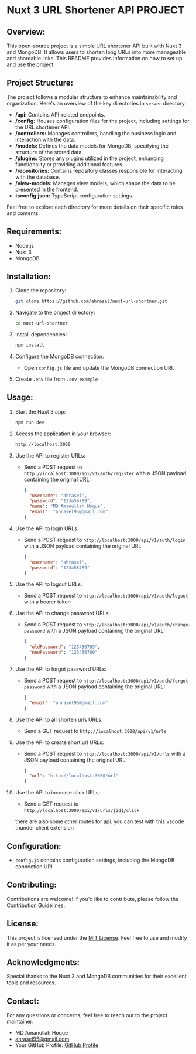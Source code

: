 # Nuxt 3 URL Shortener API PROJECT

## Overview:

This open-source project is a simple URL shortener API built with Nuxt 3 and MongoDB. It allows users to shorten long URLs into more manageable and shareable links. This README provides information on how to set up and use the project.

## Project Structure:

The project follows a modular structure to enhance maintainability and organization. Here's an overview of the key directories in `server` directory:

- **/api:** Contains API-related endpoints.
- **/config:** Houses configuration files for the project, including settings for the URL shortener API.
- **/controllers:** Manages controllers, handling the business logic and interaction with the data.
- **/models:** Defines the data models for MongoDB, specifying the structure of the stored data.
- **/plugins:** Stores any plugins utilized in the project, enhancing functionality or providing additional features.
- **/repositories:** Contains repository classes responsible for interacting with the database.
- **/view-models:** Manages view models, which shape the data to be presented in the frontend.
- **tsconfig.json:** TypeScript configuration settings.

Feel free to explore each directory for more details on their specific roles and contents.

## Requirements:

- Node.js
- Nuxt 3
- MongoDB

## Installation:

1. Clone the repository:

   ```bash
   git clone https://github.com/ahrasel/nuxt-url-shortner.git
   ```

2. Navigate to the project directory:

   ```bash
   cd nuxt-url-shortner
   ```

3. Install dependencies:

   ```bash
   npm install
   ```

4. Configure the MongoDB connection:

   - Open `config.js` file and update the MongoDB connection URI.

5. Create `.env` file from `.env.example`

## Usage:

1. Start the Nuxt 3 app:

   ```bash
   npm run dev
   ```

2. Access the application in your browser:

   ```bash
   http://localhost:3000
   ```

3. Use the API to register URLs:

   - Send a POST request to `http://localhost:3000/api/v1/auth/register` with a JSON payload containing the original URL:

     ```json
     {
       "username": "ahrasel",
       "password": "123456789",
       "name": "MD Amanullah Hoque",
       "email": "ahrasel95@gmail.com"
     }
     ```

4. Use the API to login URLs:

   - Send a POST request to `http://localhost:3000/api/v1/auth/login` with a JSON payload containing the original URL:

     ```json
     {
       "username": "ahrasel",
       "password": "123456789"
     }
     ```

5. Use the API to logout URLs:

   - Send a POST request to `http://localhost:3000/api/v1/auth/logout` with a bearer token

6. Use the API to change password URLs:

   - Send a POST request to `http://localhost:3000/api/v1/auth/change-password` with a JSON payload containing the original URL:

     ```json
     {
       "oldPassword": "123456789",
       "newPassword": "123456789"
     }
     ```

7. Use the API to forgot password URLs:

   - Send a POST request to `http://localhost:3000/api/v1/auth/forgot-password` with a JSON payload containing the original URL:

     ```json
     {
       "email": "ahrasel95@gmail.com"
     }
     ```

8. Use the API to all shorten urls URLs:

   - Send a GET request to `http://localhost:3000/api/v1/urls`

9. Use the API to create short url URLs:

   - Send a POST request to `http://localhost:3000/api/v1/urls` with a JSON payload containing the original URL:

     ```json
     {
       "url": "http://localhost:3000/url"
     }
     ```

10. Use the API to increase click URLs:

    - Send a GET request to `http://localhost:3000/api/v1/urls/[id]/click`

    there are also some other routes for api. you can test with this vscode thunder client extension

## Configuration:

- `config.js` contains configuration settings, including the MongoDB connection URI.

## Contributing:

Contributions are welcome! If you'd like to contribute, please follow the [Contribution Guidelines](CONTRIBUTING.md).

## License:

This project is licensed under the [MIT License](LICENSE). Feel free to use and modify it as per your needs.

## Acknowledgments:

Special thanks to the Nuxt 3 and MongoDB communities for their excellent tools and resources.

## Contact:

For any questions or concerns, feel free to reach out to the project maintainer:

- MD Amanullah Hoque
- ahrasel95@gmail.com
- Your GitHub Profile: [GitHub Profile](https://github.com/ahrasel)
